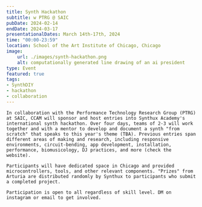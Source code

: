 ```yaml
---
title: Synth Hackathon
subtitle: w PTRG @ SAIC
pubDate: 2024-02-14
endDate: 2024-03-17
presentationalDates: March 14th-17th, 2024
time: "00:00-23:59"
location: School of the Art Institute of Chicago, Chicago
image:
    url: ./images/synth-hackathon.png
    alt: computationally generated line drawing of an ai president
type: Event
featured: true
tags: 
- SynthDIY
- hackathon
- collaboration
---
```


    In collaboration with the Performance Technology Research Group (PTRG) at SAIC, CCAM will sponsor and host entries into Synthux Academy's international synth hackathon. Over four days, teams of 2-3 will work together and with a mentor to develop and document a synth "from scratch" that speaks to this year's theme (TBA). Previous entries span different areas of making and research, including responsive environments, circuit-bending, app development, installation, performance, biomusicology, DJ practices, and more (check the website).

    Participants will have dedicated space in Chicago and provided microcontrollers, tools, and other relevant components. "Prizes" from Arturia are distributed randomly by Synthux to participants who submit a completed project.

    Participation is open to all regardless of skill level. DM on instagram or email to get involved.
